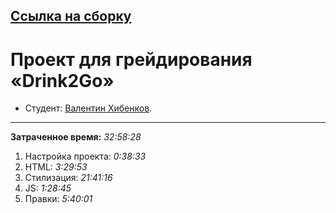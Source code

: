 ## [Ссылка на сборку](/source/index.html)

# Проект для грейдирования «Drink2Go»

* Студент: [Валентин Хибенков](https://up.htmlacademy.ru/adaptive/25/user/1970787).

---

**Затраченное время:** _32:58:28_

1. Настройка проекта: _0:38:33_
2. HTML: _3:29:53_
3. Стилизация: _21:41:16_
4. JS: _1:28:45_
5. Правки: _5:40:01_



